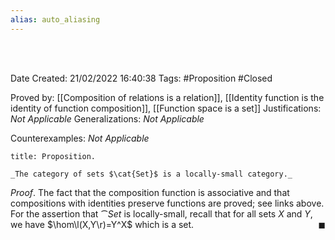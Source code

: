 ```yaml
---
alias: auto_aliasing
---
```


<br />
<br />

Date Created: 21/02/2022 16:40:38
Tags: #Proposition #Closed 

Proved by: [[Composition of relations is a relation]], [[Identity function is the identity of function composition]], [[Function space is a set]]
Justifications: _Not Applicable_
Generalizations: _Not Applicable_

Counterexamples: _Not Applicable_

``` ad-Proposition
title: Proposition.

_The category of sets $\cat{Set}$ is a locally-small category._

```

_Proof_. The fact that the composition function is associative and that compositions with identities preserve functions are proved; see links above. For the assertion that $\cat{Set}$ is locally-small, recall that for all sets $X$ and $Y$, we have $\hom\l(X,Y\r)=Y^X$ which is a set.<span style="float:right;">$\blacksquare$</span>
